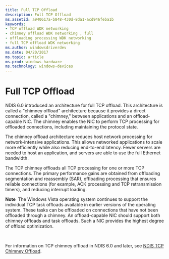 ```yaml
---
title: Full TCP Offload
description: Full TCP Offload
ms.assetid: a940617a-b848-430d-8da1-acd946feba1b
keywords:
- TCP offload WDK networking
- chimney offload WDK networking , full
- offloading processing WDK networking
- full TCP offload WDK networking
ms.author: windowsdriverdev
ms.date: 04/20/2017
ms.topic: article
ms.prod: windows-hardware
ms.technology: windows-devices
---
```


# Full TCP Offload





NDIS 6.0 introduced an architecture for full TCP offload. This architecture is called a "chimney offload" architecture because it provides a direct connection, called a "chimney," between applications and an offload-capable NIC. The chimney enables the NIC to perform TCP processing for offloaded connections, including maintaining the protocol state.

The chimney offload architecture reduces host network processing for network-intensive applications. This allows networked applications to scale more efficiently while also reducing end-to-end latency. Fewer servers are needed to host an application, and servers are able to use the full Ethernet bandwidth.

The TCP chimney offloads all TCP processing for one or more TCP connections. The primary performance gains are obtained from offloading segmentation and reassembly (SAR), offloading processing that ensures reliable connections (for example, ACK processing and TCP retransmission timers), and reducing interrupt loading.

**Note**  The Windows Vista operating system continues to support the individual TCP task offloads available in earlier versions of the operating system. These tasks can be offloaded on connections that have not been offloaded through a chimney. An offload-capable NIC should support both chimney offloads and task offloads. Such a NIC provides the highest degree of offload optimization.

 

For information on TCP chimney offload in NDIS 6.0 and later, see [NDIS TCP Chimney Offload](ndis-tcp-chimney-offload.md).

 

 





